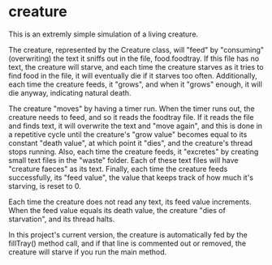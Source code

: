 creature
========

This is an extremly simple simulation of a living creature. 

The creature, represented by the Creature class, will "feed" by "consuming" (overwriting) the text it sniffs out
in the file, food.foodtray.  If this file has no text, the creature will starve, and each time the creature starves
as it tries to find food in the file, it will eventually die if it starves too often.  Additionally, each time the 
creature feeds, it "grows", and when it "grows" enough, it will die anyway, indicating natural death.

The creature "moves" by having a timer run.  When the timer runs out, the creature needs to feed, and so it reads the 
foodtray file.  If it reads the file and finds text, it will overwrite the text and "move again", and this is done in
a repetitive cycle until the creature's "grow value" becomes equal to its constant "death value", at which point it "dies",
and the creature's thread stops running. Also, each time the creature feeds, it "excretes" by creating small text files
in the "waste" folder. Each of these text files will have "creature faeces" as its text.  Finally, each time the creature 
feeds successfully, its "feed value", the value that keeps track of how much it's starving, is reset to 0.

Each time the creature does not read any text, its feed value increments.  When the feed value equals its death value, the
creature "dies of starvation", and its thread halts.

In this project's current version, the creature is automatically fed by the fillTray() method call, and if that line
is commented out or removed, the creature will starve if you run the main method.  
